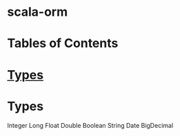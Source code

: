 # scala-orm

# Tables of Contents
# [Types](#types)

# Types
Integer
Long
Float
Double
Boolean
String
Date
BigDecimal
